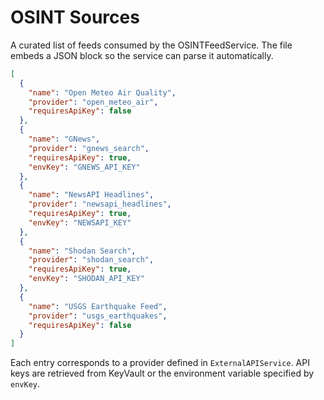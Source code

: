 # OSINT Sources

A curated list of feeds consumed by the OSINTFeedService.
The file embeds a JSON block so the service can parse it automatically.

```json
[
  {
    "name": "Open Meteo Air Quality",
    "provider": "open_meteo_air",
    "requiresApiKey": false
  },
  {
    "name": "GNews",
    "provider": "gnews_search",
    "requiresApiKey": true,
    "envKey": "GNEWS_API_KEY"
  },
  {
    "name": "NewsAPI Headlines",
    "provider": "newsapi_headlines",
    "requiresApiKey": true,
    "envKey": "NEWSAPI_KEY"
  },
  {
    "name": "Shodan Search",
    "provider": "shodan_search",
    "requiresApiKey": true,
    "envKey": "SHODAN_API_KEY"
  },
  {
    "name": "USGS Earthquake Feed",
    "provider": "usgs_earthquakes",
    "requiresApiKey": false
  }
]
```

Each entry corresponds to a provider defined in `ExternalAPIService`.
API keys are retrieved from KeyVault or the environment variable specified by `envKey`.
